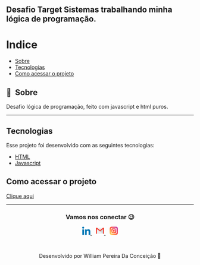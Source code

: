 ## Desafio Target Sistemas trabalhando minha lógica de programação.

# Indice

- [Sobre](#-sobre)
- [Tecnologias](#Tecnologias)
- [Como acessar o projeto](#-como-acessar-o-projeto)

## 🔖&nbsp; Sobre

Desafio lógica de programação, feito com javascript e html puros.

---

## Tecnologias

Esse projeto foi desenvolvido com as seguintes tecnologias:

- [HTML](https://www.w3schools.com/html/)
- [Javascript](https://www.w3schools.com/jsref/default.asp)

## Como acessar o projeto

[Clique aqui](https://github.com/willtechcod/Desafio-Target-Sistemas.git)

---

<h3 align="center" >Vamos nos conectar 😉</h3>
<p align="center">
  <a href="https://www.linkedin.com/in/william-pereira-da-concei%C3%A7%C3%A3o-ba4496127/" target="_blank">
    <img alt="LinkedIn" width="22px" src="https://raw.githubusercontent.com/willtechcod/Home-Login/main/img/linkedin.svg" />
  </a>&ensp;
  <a href="mailto:dev.pereira2019@gmail.com" target="_blank">
    <img alt="Email" width="22px" src="https://raw.githubusercontent.com/willtechcod/Home-Login/d5260dff369b2137cd274492ff387301ecdcfe04/img/gmail.svg" />
  </a>&ensp;
  <a href="https://www.instagram.com/willtechcode/" target="_blank">
    <img alt="Instagram" width="22px" src="https://raw.githubusercontent.com/willtechcod/Home-Login/d5260dff369b2137cd274492ff387301ecdcfe04/img/instagram.svg" />
  </a>
</p>
<br />
<p align="center">
    Desenvolvido  por William Pereira Da Conceição 🚀
</p>